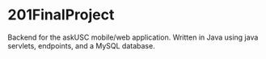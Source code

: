 # 201FinalProject
Backend for the askUSC mobile/web application. Written in Java using java servlets, endpoints, and a MySQL database.

